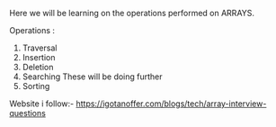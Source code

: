 Here we will be learning on the operations performed on ARRAYS.

Operations :
1. Traversal
2. Insertion
3. Deletion
4. Searching 
                                    These will be doing further
5. Sorting


Website i follow:- https://igotanoffer.com/blogs/tech/array-interview-questions
